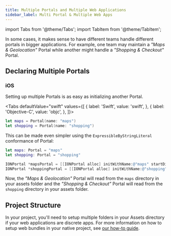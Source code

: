 ```yaml
---
title: Multiple Portals and Multiple Web Applications
sidebar_label: Multi Portal & Multiple Web Apps
---
```


import Tabs from '@theme/Tabs';
import TabItem from '@theme/TabItem';

In some cases, it makes sense to have different teams handle different portals in bigger applications. For example, one team may maintain a _"Maps & Geolocation"_ Portal while another might handle a _"Shopping & Checkout"_ Portal.

## Declaring Multiple Portals

### iOS

Setting up multiple Portals is as easy as initializing another Portal.

<Tabs
defaultValue="swift"
values={[
{ label: 'Swift', value: 'swift', },
{ label: 'Objective-C', value: 'objc', },
]}>
<TabItem value="swift">

```swift
let maps = Portal(name: "maps")
let shopping = Portal(name: "shopping")
```

This can be made even simpler using the `ExpressibleByStringLiteral` conformance of Portal:

```swift
let maps: Portal = "maps"
let shopping: Portal = "shopping"
```

</TabItem>

<TabItem value="objc">

```objectivec
IONPortal *mapsPortal = [[IONPortal alloc] initWithName:@"maps" startDir:nil initialContext:nil];
IONPortal *shoppingPortal = [[IONPortal alloc] initWithName:@"shopping" startDir:nil initialContext:nil];
```

</TabItem>

</Tabs>

Now, the _"Maps & Geolocation"_ Portal will read from the `maps` directory in your assets folder and the _"Shopping & Checkout"_ Portal will read from the `shopping` directory in your assets folder.

## Project Structure

In your project, you'll need to setup multiple folders in your Assets directory if your web applications are discrete apps. For more information on how to setup web bundles in your native project, see [our how-to guide](./pull-in-web-bundle).
